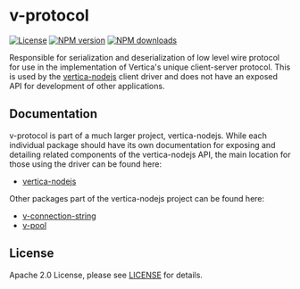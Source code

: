 # v-protocol

[![License](https://img.shields.io/badge/License-Apache%202.0-orange.svg)](https://opensource.org/licenses/Apache-2.0)
[![NPM version](https://img.shields.io/npm/v/v-protocol?color=blue)](https://www.npmjs.com/package/v-protocol)
[![NPM downloads](https://img.shields.io/npm/dm/v-protocol)](https://www.npmjs.com/package/v-protocol)

Responsible for serialization and deserialization of low level wire protocol for use in the implementation of Vertica's unique client-server protocol. 
This is used by the [vertica-nodejs](https://github.com/vertica/vertica-nodejs) client driver and does not have an exposed API for development of other applications.

## Documentation

v-protocol is part of a much larger project, vertica-nodejs. While each individual package should have its own documentation for exposing and detailing related components of the vertica-nodejs API, the main location for those using the driver can be found here:

- [vertica-nodejs](https://github.com/vertica/vertica-nodejs/tree/master/packages/vertica-nodejs)

Other packages part of the vertica-nodejs project can be found here:

- [v-connection-string](https://github.com/vertica/vertica-nodejs/tree/master/packages/v-connection-string)
- [v-pool](https://github.com/vertica/vertica-nodejs/tree/master/packages/v-pool)

## License

Apache 2.0 License, please see [LICENSE](https://github.com/vertica/vertica-nodejs/blob/master/LICENSE) for details.
